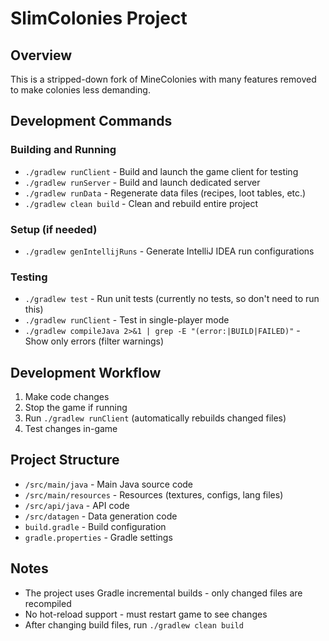 # SlimColonies Project

## Overview

This is a stripped-down fork of MineColonies with many features removed to make colonies less demanding.

## Development Commands

### Building and Running

- `./gradlew runClient` - Build and launch the game client for testing
- `./gradlew runServer` - Build and launch dedicated server
- `./gradlew runData` - Regenerate data files (recipes, loot tables, etc.)
- `./gradlew clean build` - Clean and rebuild entire project

### Setup (if needed)

- `./gradlew genIntellijRuns` - Generate IntelliJ IDEA run configurations

### Testing

- `./gradlew test` - Run unit tests (currently no tests, so don't need to run this)
- `./gradlew runClient` - Test in single-player mode
- `./gradlew compileJava 2>&1 | grep -E "(error:|BUILD|FAILED)"` - Show only errors (filter warnings)

## Development Workflow

1. Make code changes
2. Stop the game if running
3. Run `./gradlew runClient` (automatically rebuilds changed files)
4. Test changes in-game

## Project Structure

- `/src/main/java` - Main Java source code
- `/src/main/resources` - Resources (textures, configs, lang files)
- `/src/api/java` - API code
- `/src/datagen` - Data generation code
- `build.gradle` - Build configuration
- `gradle.properties` - Gradle settings

## Notes

- The project uses Gradle incremental builds - only changed files are recompiled
- No hot-reload support - must restart game to see changes
- After changing build files, run `./gradlew clean build`
